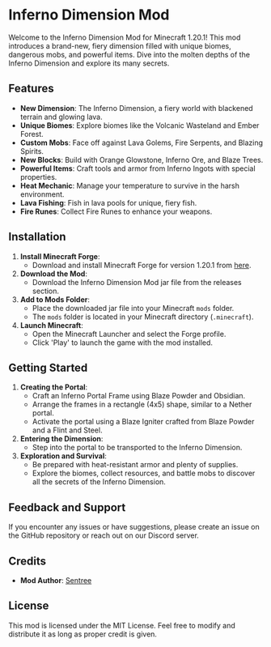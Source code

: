 
# Inferno Dimension Mod
Welcome to the Inferno Dimension Mod for Minecraft 1.20.1! This mod introduces a brand-new, fiery dimension filled with unique biomes, dangerous mobs, and powerful items. Dive into the molten depths of the Inferno Dimension and explore its many secrets.

## Features
- **New Dimension**: The Inferno Dimension, a fiery world with blackened terrain and glowing lava.
- **Unique Biomes**: Explore biomes like the Volcanic Wasteland and Ember Forest.
- **Custom Mobs**: Face off against Lava Golems, Fire Serpents, and Blazing Spirits.
- **New Blocks**: Build with Orange Glowstone, Inferno Ore, and Blaze Trees.
- **Powerful Items**: Craft tools and armor from Inferno Ingots with special properties.
- **Heat Mechanic**: Manage your temperature to survive in the harsh environment.
- **Lava Fishing**: Fish in lava pools for unique, fiery fish.
- **Fire Runes**: Collect Fire Runes to enhance your weapons.

## Installation
1. **Install Minecraft Forge**:
   - Download and install Minecraft Forge for version 1.20.1 from [here](https://files.minecraftforge.net/).
2. **Download the Mod**:
   - Download the Inferno Dimension Mod jar file from the releases section.
3. **Add to Mods Folder**:
   - Place the downloaded jar file into your Minecraft `mods` folder.
   - The `mods` folder is located in your Minecraft directory (`.minecraft`).
4. **Launch Minecraft**:
   - Open the Minecraft Launcher and select the Forge profile.
   - Click 'Play' to launch the game with the mod installed.

## Getting Started
1. **Creating the Portal**:
   - Craft an Inferno Portal Frame using Blaze Powder and Obsidian.
   - Arrange the frames in a rectangle (4x5) shape, similar to a Nether portal.
   - Activate the portal using a Blaze Igniter crafted from Blaze Powder and a Flint and Steel.
2. **Entering the Dimension**:
   - Step into the portal to be transported to the Inferno Dimension.
3. **Exploration and Survival**:
   - Be prepared with heat-resistant armor and plenty of supplies.
   - Explore the biomes, collect resources, and battle mobs to discover all the secrets of the Inferno Dimension.

## Feedback and Support
If you encounter any issues or have suggestions, please create an issue on the GitHub repository or reach out on our Discord server.

## Credits
- **Mod Author**: [Sentree](https://github.com/Sentreee)

## License
This mod is licensed under the MIT License. Feel free to modify and distribute it as long as proper credit is given.

